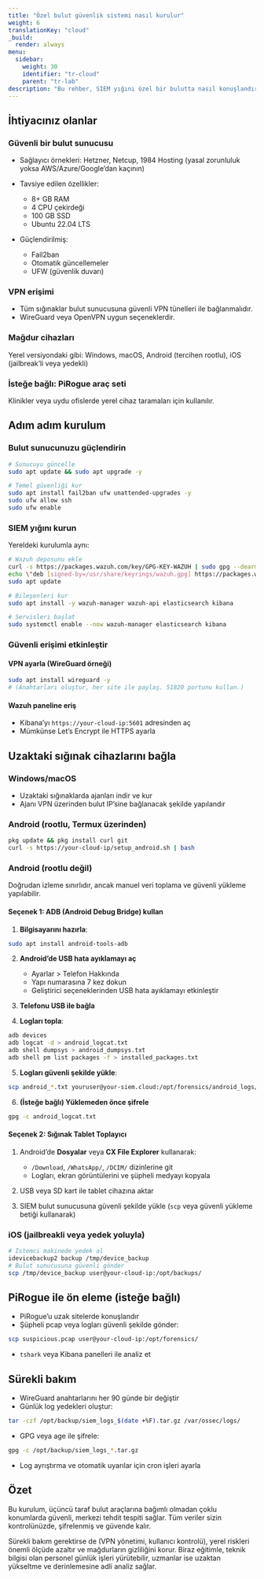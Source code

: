 ```yaml
---
title: "Özel bulut güvenlik sistemi nasıl kurulur"
weight: 6
translationKey: "cloud"
_build:
  render: always
menu:
  sidebar:
    weight: 30
    identifier: "tr-cloud"
    parent: "tr-lab"
description: "Bu rehber, SIEM yığını özel bir bulutta nasıl konuşlandıracağınızı adım adım anlatır—birden fazla konumda faaliyet gösteren sığınaklar veya savunuculuk kuruluşları için idealdir. Uzaktan erişim, merkezi izleme ve aynı gözetim tespit araçlarını elde edeceksiniz—büyük teknoloji şirketlerine veri kontrolünü kaptırmadan."
---
```


## İhtiyacınız olanlar

### Güvenli bir bulut sunucusu

* Sağlayıcı örnekleri: Hetzner, Netcup, 1984 Hosting (yasal zorunluluk yoksa AWS/Azure/Google’dan kaçının)
* Tavsiye edilen özellikler:

  * 8+ GB RAM  
  * 4 CPU çekirdeği  
  * 100 GB SSD  
  * Ubuntu 22.04 LTS

* Güçlendirilmiş:

  * Fail2ban  
  * Otomatik güncellemeler  
  * UFW (güvenlik duvarı)

### VPN erişimi

* Tüm sığınaklar bulut sunucusuna güvenli VPN tünelleri ile bağlanmalıdır.  
* WireGuard veya OpenVPN uygun seçeneklerdir.

### Mağdur cihazları

Yerel versiyondaki gibi: Windows, macOS, Android (tercihen rootlu), iOS (jailbreak’li veya yedekli)

### İsteğe bağlı: PiRogue araç seti

Klinikler veya uydu ofislerde yerel cihaz taramaları için kullanılır.

## Adım adım kurulum

### Bulut sunucunuzu güçlendirin

```bash
# Sunucuyu güncelle
sudo apt update && sudo apt upgrade -y

# Temel güvenliği kur
sudo apt install fail2ban ufw unattended-upgrades -y
sudo ufw allow ssh
sudo ufw enable
````

### SIEM yığını kurun

Yereldeki kurulumla aynı:

```bash
# Wazuh deposunu ekle
curl -s https://packages.wazuh.com/key/GPG-KEY-WAZUH | sudo gpg --dearmor -o /usr/share/keyrings/wazuh.gpg
echo \"deb [signed-by=/usr/share/keyrings/wazuh.gpg] https://packages.wazuh.com/4.x/apt/ stable main\" | sudo tee /etc/apt/sources.list.d/wazuh.list
sudo apt update

# Bileşenleri kur
sudo apt install -y wazuh-manager wazuh-api elasticsearch kibana

# Servisleri başlat
sudo systemctl enable --now wazuh-manager elasticsearch kibana
```

### Güvenli erişimi etkinleştir

#### VPN ayarla (WireGuard örneği)

```bash
sudo apt install wireguard -y
# (Anahtarları oluştur, her site ile paylaş. 51820 portunu kullan.)
```

#### Wazuh paneline eriş

* Kibana’yı `https://your-cloud-ip:5601` adresinden aç
* Mümkünse Let’s Encrypt ile HTTPS ayarla

## Uzaktaki sığınak cihazlarını bağla

### Windows/macOS

* Uzaktaki sığınaklarda ajanları indir ve kur
* Ajanı VPN üzerinden bulut IP’sine bağlanacak şekilde yapılandır

### Android (rootlu, Termux üzerinden)

```bash
pkg update && pkg install curl git
curl -s https://your-cloud-ip/setup_android.sh | bash
```

### Android (rootlu değil)

Doğrudan izleme sınırlıdır, ancak manuel veri toplama ve güvenli yükleme yapılabilir.

#### Seçenek 1: ADB (Android Debug Bridge) kullan

1. **Bilgisayarını hazırla**:

```bash
sudo apt install android-tools-adb
```

2. **Android’de USB hata ayıklamayı aç**

   * Ayarlar > Telefon Hakkında
   * Yapı numarasına 7 kez dokun
   * Geliştirici seçeneklerinden USB hata ayıklamayı etkinleştir

3. **Telefonu USB ile bağla**

4. **Logları topla**:

```bash
adb devices
adb logcat -d > android_logcat.txt
adb shell dumpsys > android_dumpsys.txt
adb shell pm list packages -f > installed_packages.txt
```

5. **Logları güvenli şekilde yükle**:

```bash
scp android_*.txt youruser@your-siem.cloud:/opt/forensics/android_logs/
```

6. **(İsteğe bağlı) Yüklemeden önce şifrele**

```bash
gpg -c android_logcat.txt
```

#### Seçenek 2: Sığınak Tablet Toplayıcı

1. Android’de **Dosyalar** veya **CX File Explorer** kullanarak:

   * `/Download`, `/WhatsApp/`, `/DCIM/` dizinlerine git
   * Logları, ekran görüntülerini ve şüpheli medyayı kopyala

2. USB veya SD kart ile tablet cihazına aktar

3. SIEM bulut sunucusuna güvenli şekilde yükle (`scp` veya güvenli yükleme betiği kullanarak)

### iOS (jailbreakli veya yedek yoluyla)

```bash
# İstemci makinede yedek al
idevicebackup2 backup /tmp/device_backup
# Bulut sunucusuna güvenli gönder
scp /tmp/device_backup user@your-cloud-ip:/opt/backups/
```

## PiRogue ile ön eleme (isteğe bağlı)

* PiRogue’u uzak sitelerde konuşlandır
* Şüpheli pcap veya logları güvenli şekilde gönder:

```bash
scp suspicious.pcap user@your-cloud-ip:/opt/forensics/
```

* `tshark` veya Kibana panelleri ile analiz et

## Sürekli bakım

* WireGuard anahtarlarını her 90 günde bir değiştir
* Günlük log yedekleri oluştur:

```bash
tar -czf /opt/backup/siem_logs_$(date +%F).tar.gz /var/ossec/logs/
```

* GPG veya age ile şifrele:

```bash
gpg -c /opt/backup/siem_logs_*.tar.gz
```

* Log ayrıştırma ve otomatik uyarılar için cron işleri ayarla

## Özet

Bu kurulum, üçüncü taraf bulut araçlarına bağımlı olmadan çoklu konumlarda güvenli, merkezi tehdit tespiti sağlar. Tüm veriler sizin kontrolünüzde, şifrelenmiş ve güvende kalır.

Sürekli bakım gerektirse de (VPN yönetimi, kullanıcı kontrolü), yerel riskleri önemli ölçüde azaltır ve mağdurların gizliliğini korur. Biraz eğitimle, teknik bilgisi olan personel günlük işleri yürütebilir, uzmanlar ise uzaktan yükseltme ve derinlemesine adli analiz sağlar.
